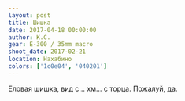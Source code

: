 ```yaml
---
layout: post
title: Шишка
date: 2017-04-18 00:00:00
author: К.С.
gear: E-300 / 35mm macro
shoot_date: 2017-02-21
location: Нахабино
colors: ['1c0e04', '040201']
---
```


Еловая шишка, вид с... хм... с торца. Пожалуй, да.
